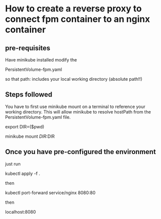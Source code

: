 # How to create a reverse proxy to connect fpm container to an nginx container

## pre-requisites
Have minikube installed
modify the

PersistentVolume-fpm.yaml

so that 
path: 
includes your local working directory (absolute path!!)


## Steps followed
You have to first use minikube mount on a terminal to reference your working directory. This will allow minikube to resolve hostPath from the PersistentVolume-fpm.yaml file. 


export DIR=($pwd)	

minikube mount $DIR:$DIR


## Once you have pre-configured the environment
just run 

kubectl apply -f .


then 

kubectl port-forward service/nginx 8080:80

then

localhost:8080

